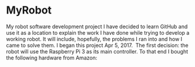 # MyRobot
My robot software development project
I have decided to learn GitHub and use it as a location to explain the work I have done while trying to develop a working robot.  It will include, hopefully, the problems I ran into and how I came to solve them.  I began this project Apr 5, 2017.  The first decision: the robot will use the Raspberry Pi 3 as its main controller.  To that end I bought the following hardware from Amazon:
